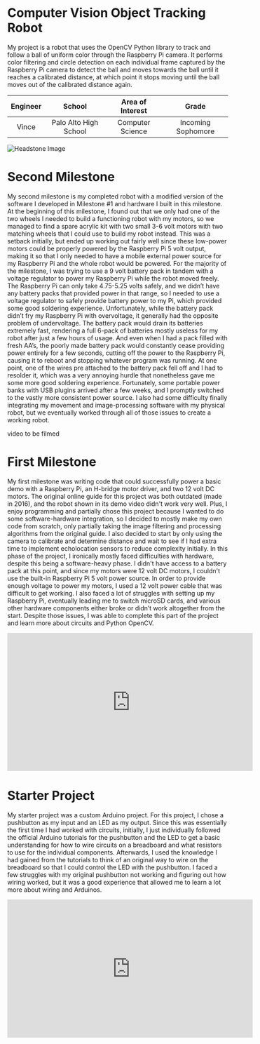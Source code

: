# Computer Vision Object Tracking Robot

My project is a robot that uses the OpenCV Python library to track and follow a ball of uniform color through the Raspberry Pi camera. It performs color filtering and circle detection on each individual frame captured by the Raspberry Pi camera to detect the ball and moves towards the ball until it reaches a calibrated distance, at which point it stops moving until the ball moves out of the calibrated distance again.

| **Engineer** |      **School**       |  **Area of Interest**  |     **Grade**      |
| :----------: | :-------------------: | :--------------------: | :----------------: |
|    Vince     | Palo Alto High School | Computer Science | Incoming Sophomore |

![Headstone Image](bluestamp_headshot.JPG)
<!--  <img src="bluestamp_headshot.JPG" width="60%" > -->

# Second Milestone

My second milestone is my completed robot with a modified version of the software I developed in Milestone #1 and hardware I built in this milestone. At the beginning of this milestone, I found out that we only had one of the two wheels I needed to build a functioning robot with my motors, so we managed to find a spare acrylic kit with two small 3-6 volt motors with two matching wheels that I could use to build my robot instead. This was a setback initially, but ended up working out fairly well since these low-power motors could be properly powered by the Raspberry Pi 5 volt output, making it so that I only needed to have a mobile external power source for my Raspberry Pi and the whole robot would be powered. For the majority of the milestone, I was trying to use a 9 volt battery pack in tandem with a voltage regulator to power my Raspberry Pi while the robot moved freely. The Raspberry Pi can only take 4.75-5.25 volts safely, and we didn’t have any battery packs that provided power in that range, so I needed to use a voltage regulator to safely provide battery power to my Pi, which provided some good soldering experience. Unfortunately, while the battery pack didn’t fry my Raspberry Pi with overvoltage, it generally had the opposite problem of undervoltage. The battery pack would drain its batteries extremely fast, rendering a full 6-pack of batteries mostly useless for my robot after just a few hours of usage. And even when I had a pack filled with fresh AA’s, the poorly made battery pack would constantly cease providing power entirely for a few seconds, cutting off the power to the Raspberry Pi, causing it to reboot and stopping whatever program was running. At one point, one of the wires pre attached to the battery pack fell off and I had to resolder it, which was a very annoying hurdle that nonetheless gave me some more good soldering experience. Fortunately, some portable power banks with USB plugins arrived after a few weeks, and I promptly switched to the vastly more consistent power source. I also had some difficulty finally integrating my movement and image-processing software with my physical robot, but we eventually worked through all of those issues to create a working robot.

video to be filmed

# First Milestone

My first milestone was writing code that could successfully power a basic demo with a Raspberry Pi, an H-bridge motor driver, and two 12 volt DC motors. The original online guide for this project was both outdated (made in 2016), and the robot shown in its demo video didn't work very well. Plus, I enjoy programming and partially chose this project because I wanted to do some software-hardware integration, so I decided to mostly make my own code from scratch, only partially taking the image filtering and processing algorithms from the original guide. I also decided to start by only using the camera to calibrate and determine distance and wait to see if I had extra time to implement echolocation sensors to reduce complexity initially. In this phase of the project, I ironically mostly faced difficulties with hardware, despite this being a software-heavy phase. I didn't have access to a battery pack at this point, and since my motors were 12 volt DC motors, I couldn't use the built-in Raspberry Pi 5 volt power source. In order to provide enough voltage to power my motors, I used a 12 volt power cable that was difficult to get working. I also faced a lot of struggles with setting up my Raspberry Pi, eventually leading me to switch microSD cards, and various other hardware components either broke or didn’t work altogether from the start. Despite those issues, I was able to complete this part of the project and learn more about circuits and Python OpenCV.

<iframe width="560" height="315" src="https://www.youtube.com/embed/l8nPyzf9I08" title="YouTube video player" frameborder="0" allow="accelerometer; autoplay; clipboard-write; encrypted-media; gyroscope; picture-in-picture" allowfullscreen></iframe>

# Starter Project

My starter project was a custom Arduino project. For this project, I chose a pushbutton as my input and an LED as my output. Since this was essentially the first time I had worked with circuits, initially, I just individually followed the official Arduino tutorials for the pushbutton and the LED to get a basic understanding for how to wire circuits on a breadboard and what resistors to use for the individual components. Afterwards, I used the knowledge I had gained from the tutorials to think of an original way to wire on the breadboard so that I could control the LED with the pushbutton. I faced a few struggles with my original pushbutton not working and figuring out how wiring worked, but it was a good experience that allowed me to learn a lot more about wiring and Arduinos.

<iframe width="560" height="315" src="https://www.youtube.com/embed/76CmN1As6nM" title="YouTube video player" frameborder="0" allow="accelerometer; autoplay; clipboard-write; encrypted-media; gyroscope; picture-in-picture" allowfullscreen></iframe>
